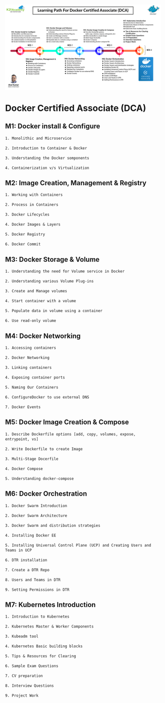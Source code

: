 ![Docker Certified Associate (DCA)](https://github.com/RasimAghayev/Learning_Path/blob/master/images/DCA.png?raw=true)

# Docker Certified Associate (DCA)

## M1: Docker install & Configure

	1. Monolithic and Microservice

	2. Introduction to Container & Docker

	3. Understanding the Docker somponents

	4. Containerization v/s Virtualization

## M2: Image Creation, Management & Registry

	1. Working with Containers

	2. Process in Containers

	3. Docker Lifecycles

	4. Docker Images & Layers

	5. Docker Registry

	6. Docker Commit


## M3: Docker Storage & Volume

	1. Understanding the need for Volume service in Docker

	2. Understanding various Volume Plug-ins

	3. Create and Manage volumes

	4. Start container with a volume

	5. Populate data in volume using a container

	6. Use read-only volume

	
## M4: Docker Networking

	1. Accessing containers

	2. Docker Networking

	3. Linking containers

	4. Exposing container ports

	5. Naming Our Containers

	6. ConfigureDocker to use external DNS

	7. Docker Events

	
## M5: Docker Image Creation & Compose

	1. Describe Dockerfile options [add, copy, volumes, expose, entrypoint, vs]

	2. Write Dockerfile to create Image

	3. Multi-Stage Docerfile

	4. Docker Compose

	5. Understanding docker-compose


## M6: Docker Orchestration

	1. Docker Swarm Introduction

	2. Docker Swarm Architecture

	3. Docker Swarm and distribution strategies

	4. Installing Docker EE

	5. Installing Universal Control Plane (UCP) and Creating Users and Teams in UCP

	6. DTR installation

	7. Create a DTR Repo

	8. Users and Teams in DTR

	9. Setting Permissions in DTR

	
## M7: Kubernetes Introduction

	1. Introduction to Kubernetes

	2. Kubernetes Master & Worker Components

	3. Kubeadm tool

	4. Kubernetes Basic building blocks

	5. Tips & Resources for Clearing

	6. Sample Exam Questions

	7. CV preparation

	8. Interview Questions

	9. Project Work

	
	
